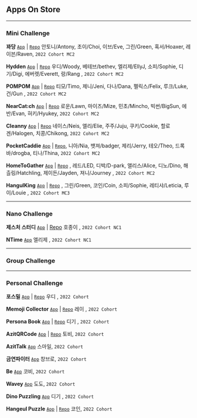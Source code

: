 ## Apps On Store
****
### Mini Challenge

**꽈당** [```App```](https://apps.apple.com/app/%EA%BD%88%EB%8B%B9/id1631873898)  | [```Repo```](https://github.com/DeveloperAcademy-POSTECH/MC2-Team5-Ggwadang) 안토니/Antony, 초이/Choi, 이브/Eve, 그린/Green, 혹서/Hoaxer, 레이븐/Raven, `2022 Cohort MC2`

**Hydden** [```App```](https://apps.apple.com/kr/app/hydden/id1629910842) | [```Repo```](https://github.com/DeveloperAcademy-POSTECH/MC2-Team1-HwasungCompany) 우디/Woody, 베테브/bethev, 엘리제/EllyJ, 소피/Sophie, 디기/Digi, 에버렛/Everett, 랑/Rang , `2022 Cohort MC2`

**POMPOM** [```App```](https://apps.apple.com/kr/app/pompom-%EB%82%B4%EC%9D%BC-%EB%AD%90-%EC%9E%85%EA%B3%A0%EC%99%80/id1630650939) | [```Repo```](https://github.com/DeveloperAcademy-POSTECH/MC2-Team4-POMPOM) 티모/Timo, 제니/Jeni, 다나/Dana, 펠릭스/Felix, 루크/Luke, 건/Gun , `2022 Cohort MC2`

**NearCat:ch** [```App```](https://apps.apple.com/kr/app/nearcat-ch/id1630219872) | [```Repo```](https://github.com/DeveloperAcademy-POSTECH/MC2-Team13-NearCatch) 로운/Lawn, 마이즈/Mize, 민초/Mincho, 빅썬/BigSun, 에반/Evan, 혀키/Hyukey, `2022 Cohort MC2`

**Cleanny** [```App```](https://apps.apple.com/kr/app/cleanny/id1630640491) | [```Repo```](https://github.com/DeveloperAcademy-POSTECH/MC2-Team15-Cleanny) 네이스/Neis, 엘리/Elie, 주주/Juju, 쿠키/Cookie, 할로겐/Halogen, 치콩/Chikong, `2022 Cohort MC2`

**PocketCaddie** [```App```](https://apps.apple.com/kr/app/pocketcaddie/id1630139569) | [```Repo```](https://github.com/DeveloperAcademy-POSTECH/MC2PocketCaddy), 니아/Nia, 뱃져/badger, 제리/Jerry, 테오/Theo, 드록바/drogba, 티나/Thina, `2022 Cohort MC2`

**HomeToGather** [```App```](https://apps.apple.com/kr/app/hometogather/id1628734751) | [```Repo```](https://github.com/DeveloperAcademy-POSTECH/MC2-Team2-HomeToGather) , 레드/LED, 디박/D-park, 앨리스/Alice, 디노/Dino, 해츨링/Hatchling, 제이든/Jayden, 져니/Journey , `2022 Cohort MC2`

**HangulKing** [```App```](https://apps.apple.com/kr/app/hangulking/id1637450662?l=en) | [```Repo```](https://github.com/DeveloperAcademy-POSTECH/MC3-Team12-HangulKing) , 그린/Green, 코인/Coin, 소피/Sophie, 레티샤/Leticia, 루이/Louie , `2022 Cohort MC3`


****
### Nano Challenge

**제스처 스터디** [```App```](https://apps.apple.com/kr/app/gesture-study/id1622544534) | 
[Repo](https://github.com/HoJongPARK/Gesture-Study)
호종이 , `2022 Cohort NC1`

**NTime** [```App```](https://apps.apple.com/kr/app/ntime/id1625231450) 엘리제 , `2022 Cohort NC1`

****
### Group Challenge

****
### Personal Challenge

**포스밀** [```App```](https://apps.apple.com/kr/app/%ED%8F%AC%EC%8A%A4%EB%B0%80/id1622795136) | 
[```Repo```](https://github.com/insub4067/POSMeal-POSTECH-Cafeteria-Menu-Widget-App-)
우디 , `2022 Cohort`

**Memoji Collector** [```App```](https://apps.apple.com/kr/app/id1624912168) | 
[```Repo```](https://github.com/moonjs0113/MemojiCollector)
레이 , `2022 Cohort`

**Persona Book** [```App```](https://apps.apple.com/us/app/페르소나-북/id1625439426) |
[```Repo```](https://github.com/pagh2322/personality_memo_book)
디기 , `2022 Cohort`

**AzitQRCode** [```App```](https://apps.apple.com/kr/app/azitqrcode/id1625920012) | [```Repo```](https://github.com/DeveloperAcademy-POSTECH/AzitQRCode) 토비, `2022 Cohort`

**AzitTalk** [```App```](https://apps.apple.com/kr/app/azittalk/id1624679655) 스마일, `2022 Cohort`

**금연파이터** [```App```](https://apps.apple.com/kr/app/금연파이터/id1625868653) 창브로, `2022 Cohort`

**Be** [```App```](https://apps.apple.com/kr/app/be/id1622128837) 코비, `2022 Cohort`

**Wavey** [```App```](https://apps.apple.com/kr/app/wavey/id1625809848) 도도, `2022 Cohort`

**Dino Puzzling** [```App```](https://apps.apple.com/kr/app/dino-puzzling/id1626649817) 디기 , `2022 Cohort`

**Hangeul Puzzle** [```App```](https://apps.apple.com/kr/app/hangeul-puzzle/id1634394239?l=en) | [```Repo```](https://github.com/Juhwa-Lee1023/Hangeul) 코인, `2022 Cohort`
